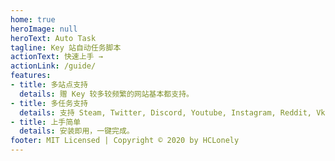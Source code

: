 ```yaml
---
home: true
heroImage: null
heroText: Auto Task
tagline: Key 站自动任务脚本
actionText: 快速上手 →
actionLink: /guide/
features:
- title: 多站点支持
  details: 赠 Key 较多较频繁的网站基本都支持。
- title: 多任务支持
  details: 支持 Steam, Twitter, Discord, Youtube, Instagram, Reddit, Vk 等社交平台任务。
- title: 上手简单
  details: 安装即用，一键完成。
footer: MIT Licensed | Copyright © 2020 by HCLonely
---
```

